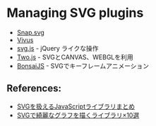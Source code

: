 # Managing SVG plugins

- [Snap.svg](snapsvg/)
- [Vivus](vivus/)
- [svg.js](http://svgjs.com/) - jQuery ライクな操作
- [Two.js](https://two.js.org/) - SVGとCANVAS、WEBGLを利用
- [BonsaiJS](http://bonsaijs.org/) - SVGでキーフレームアニメーション

## References:
- [SVGを扱えるJavaScriptライブラリまとめ](https://blog.htmlhifive.com/2017/07/03/svg-library-matome/)
- [SVGで綺麗なグラフを描くライブラリ×10選](https://blog.htmlhifive.com/2016/06/24/svg-beautilful-graph-library/)
